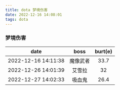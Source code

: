 ```yaml
---
title: dota 梦境伤害
date: 2022-12-16 14:08:01
tags: dota
---
```


### 梦境伤害

|        date         |   boss   | burt(e) |
| :-----------------: | :------: | :-----: |
| 2022-12-16 14:11:38 | 魔像武者 |  33.7   |
| 2022-12-26 14:01:39 |  艾雪拉  |   32    |
| 2022-12-27 14:02:33 |  吸血鬼  |  26.4   |

